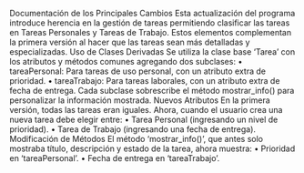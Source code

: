 Documentación de los Principales Cambios
Esta actualización del programa introduce herencia en la gestión de tareas permitiendo clasificar las tareas en Tareas Personales y Tareas de Trabajo. Estos elementos complementan la primera versión al hacer que las tareas sean más detalladas y especializadas.
Uso de Clases Derivadas
Se utiliza la clase base ‘Tarea’ con los atributos y métodos comunes agregando dos subclases:
•	tareaPersonal: Para tareas de uso personal, con un atributo extra de prioridad.
•	tareaTrabajo: Para tareas laborales, con un atributo extra de fecha de entrega.
Cada subclase sobrescribe el método mostrar_info() para personalizar la información mostrada.
Nuevos Atributos
En la primera versión, todas las tareas eran iguales. Ahora, cuando el usuario crea una nueva tarea debe elegir entre:
•	Tarea Personal (ingresando un nivel de prioridad).
•	Tarea de Trabajo (ingresando una fecha de entrega).
Modificación de Métodos
El método ‘mostrar_info()’, que antes solo mostraba título, descripción y estado de la tarea, ahora muestra:
•	Prioridad en ‘tareaPersonal’.
•	Fecha de entrega en ‘tareaTrabajo’.
